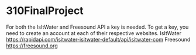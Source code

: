 # 310FinalProject
For both the IsItWater and Freesound API a key is needed. To get a key, you need to create an account at each of their respective websites.
IsItWater https://rapidapi.com/isitwater-isitwater-default/api/isitwater-com
Freesound https://freesound.org